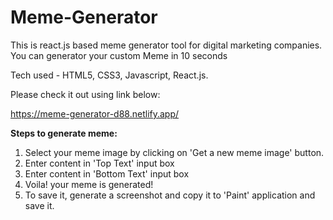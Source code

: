 # Meme-Generator
This is react.js based meme generator tool for digital marketing companies. You can generator your custom Meme in 10 seconds

Tech used - HTML5, CSS3, Javascript, React.js. 

Please check it out using link below:

https://meme-generator-d88.netlify.app/


**Steps to generate meme:**
1. Select your meme image by clicking on 'Get a new meme image' button.
2. Enter content in 'Top Text' input box
3. Enter content in 'Bottom Text' input box
4. Voila! your meme is generated!
5. To save it, generate a screenshot and copy it to 'Paint' application and save it.
